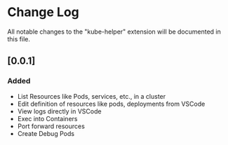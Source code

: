 # Change Log

All notable changes to the "kube-helper" extension will be documented in this file.

## [0.0.1]

### Added
- List Resources like Pods, services, etc., in a cluster
- Edit definition of resources like pods, deployments from VSCode
- View logs directly in VSCode
- Exec into Containers
- Port forward resources
- Create Debug Pods